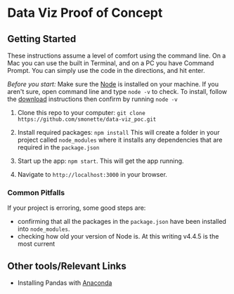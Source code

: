 # Data Viz Proof of Concept

## Getting Started
These instructions assume a level of comfort using the command line. On a Mac you can use the built in Terminal, and on a PC you have Command Prompt. You can simply use the code in the directions, and hit enter.

*Before you start:* Make sure the [Node](https://nodejs.org/en/download/) is installed on your machine. If you aren't sure, open command line and type `node -v` to check. To install, follow the [download](https://nodejs.org/en/download/) instructions then confirm by running `node -v`

1. Clone this repo to your computer: `git clone https://github.com/smonette/data-viz_poc.git`

2. Install required packages: `npm install`
This will create a folder in your project called `node_modules` where it installs any dependencies that are required in the `package.json`

3. Start up the app: `npm start`. This will get the app running.

4. Navigate to `http://localhost:3000` in your browser.

### Common Pitfalls
If your project is erroring, some good steps are: 
* confirming that all the packages in the `package.json` have been installed into `node_modules`.
* checking how old your version of Node is. At this writing v4.4.5 is the most current


## Other tools/Relevant Links
* Installing Pandas with [Anaconda](https://docs.continuum.io/anaconda/install)
